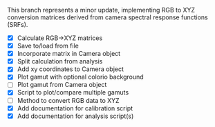 This branch represents a minor update, implementing RGB to XYZ conversion matrices derived from camera spectral response functions (SRFs).

- [x] Calculate RGB->XYZ matrices
- [x] Save to/load from file
- [x] Incorporate matrix in Camera object
- [x] Split calculation from analysis
- [x] Add xy coordinates to Camera object
- [x] Plot gamut with optional colorio background
- [ ] Plot gamut from Camera object
- [x] Script to plot/compare multiple gamuts
- [ ] Method to convert RGB data to XYZ
- [x] Add documentation for calibration script
- [x] Add documentation for analysis script(s)
